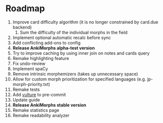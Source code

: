 # Roadmap

1. Improve card difficulty algorithm (it is no longer constrained by card.due backend)
    1. Sum the difficulty of the individual morphs in the field
2. Implement optional automatic recalc before sync
3. Add conflicting add-ons to config
4. **Release AnkiMorphs alpha-test version**
5. Try to improve caching by using inner join on notes and cards query
6. Remake highlighting feature
7. Fix undo-review
8. Implement spaCy
9. Remove intrinsic morphemizers (takes up unnecessary space)
10. Allow for custom morph prioritization for specified languages (e.g. jp-morph-priority.txt)
11. Remake tests
12. Add [vulture](https://github.com/jendrikseipp/vulture) to pre-commit
13. Update guide
14. **Release AnkiMorphs stable version**
15. Remake statistics page
16. Remake readability analyzer



